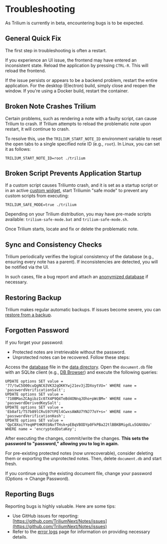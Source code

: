 # Troubleshooting
As Trilium is currently in beta, encountering bugs is to be expected.

## General Quick Fix

The first step in troubleshooting is often a restart.

If you experience an UI issue, the frontend may have entered an inconsistent state. Reload the application by pressing `CTRL-R`. This will reload the frontend.

If the issue persists or appears to be a backend problem, restart the entire application. For the desktop (Electron) build, simply close and reopen the window. If you're using a Docker build, restart the container.

## Broken Note Crashes Trilium

Certain problems, such as rendering a note with a faulty script, can cause Trilium to crash. If Trilium attempts to reload the problematic note upon restart, it will continue to crash.

To resolve this, use the `TRILIUM_START_NOTE_ID` environment variable to reset the open tabs to a single specified note ID (e.g., `root`). In Linux, you can set it as follows:

```
TRILIUM_START_NOTE_ID=root ./trilium
```

## Broken Script Prevents Application Startup

If a custom script causes Triliumto crash, and it is set as a startup script or in an active [custom widget](Note%20Types/Code/Custom%20Widgets.md), start Triliumin "safe mode" to prevent any custom scripts from executing:

```
TRILIUM_SAFE_MODE=true ./trilium
```

Depending on your Trilium distribution, you may have pre-made scripts available: `trilium-safe-mode.bat` and `trilium-safe-mode.sh`.

Once Trilium starts, locate and fix or delete the problematic note.

## Sync and Consistency Checks

Trilium periodically verifies the logical consistency of the database (e.g., ensuring every note has a parent). If inconsistencies are detected, you will be notified via the UI.

In such cases, file a bug report and attach an [anonymized database](Troubleshooting/Anonymized%20Database.md) if necessary.

## Restoring Backup

Trilium makes regular automatic backups. If issues become severe, you can [restore from a backup](Installation%20%26%20Setup/Backup.md).

## Forgotten Password

If you forget your password:

*   Protected notes are irretrievable without the password.
*   Unprotected notes can be recovered. Follow these steps:

Access the [database](Advanced%20Usage/Database.md) file in the [data directory](Installation%20%26%20Setup/Data%20directory.md). Open the `document.db` file with an SQLite client (e.g., [DB Browser](https://sqlitebrowser.org/)) and execute the following queries:

```
UPDATE options SET value = '77/twC5O00cuQgNC63VK32qOKKYwj21ev3jZDXoytVU=' WHERE name = 'passwordVerificationSalt';
UPDATE options SET value = '710BMasZCAgibzIc07X4P9Q4TeBd4ONnqJOho+pWcBM=' WHERE name = 'passwordDerivedKeySalt';
UPDATE options SET value = 'Eb8af1/T57b89lCRuS97tPEl4CwxsAWAU7YNJ77oY+s=' WHERE name = 'passwordVerificationHash';
UPDATE options SET value = 'QpC8XoiYYeqHPtHKRtbNxfTHsk+pEBqVBODYp0FkPBa22tlBBKBMigdLu5GNX8Uu' WHERE name = 'encryptedDataKey';
```

After executing the changes, commit/write the changes. **This sets the password to "password," allowing you to log in again.**

For pre-existing protected notes (now unrecoverable), consider deleting them or exporting the unprotected notes. Then, delete `document.db` and start fresh.

If you continue using the existing document file, change your password (Options -> Change Password).

## Reporting Bugs

Reporting bugs is highly valuable. Here are some tips:

*   Use GitHub issues for reporting: [https://github.com/TriliumNext/Notes/issues](https://github.com/TriliumNext/Notes/issues)
*   Refer to the [error logs](Troubleshooting/Error%20logs.md) page for information on providing necessary details.